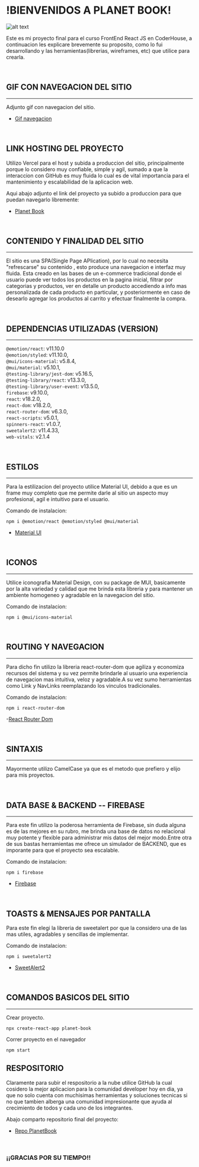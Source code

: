 # !BIENVENIDOS A PLANET BOOK!

![alt text](https://i.postimg.cc/0Q1cVh0T/logo-Proy-React.png "Logo Title Text 1")

Este es mi proyecto final para el curso FrontEnd React JS en CoderHouse, a continuacion les explicare brevemente su proposito, como lo fui desarrollando y las herramientas(librerias, wireframes, etc) que utilice para crearla.

<br>

## GIF CON NAVEGACION DEL SITIO
___

Adjunto gif con navegacion del sitio.

- [Gif navegacion](https://i.postimg.cc/mZV2XbL4/gif-Navigation-min.gif)

<br>

## LINK HOSTING DEL PROYECTO

Utilizo Vercel para el host y subida a produccion del sitio, principalmente porque lo considero muy confiable, simple y agil, sumado a que la interaccion con GitHub es muy fluida lo cual es de vital importancia para el mantenimiento y escalabilidad de la aplicacion web.

Aqui abajo adjunto el link del proyecto ya subido a produccion para que puedan navegarlo libremente:

- [Planet Book](https://planetbook-8apq90mxz-mjparedes.vercel.app)

<br>

## CONTENIDO Y FINALIDAD DEL SITIO
___

El sitio es una SPA(Single Page APlication), por lo cual no necesita "refrescarse" su contenido , esto produce una navegacion e interfaz muy fluida. Esta creado en las bases de un e-commerce tradicional donde el usuario puede ver todos los productos en la pagina inicial, filtrar por categorias y productos, ver en detalle un producto accediendo a info mas personalizada de cada producto en particular, y posteriormente en caso de desearlo agregar los productos al carrito y efectuar finalmente la compra.

<br>

## DEPENDENCIAS UTILIZADAS (VERSION)
___

 `@emotion/react`:  v11.10.0 <br>
 `@emotion/styled`:  v11.10.0,<br>
 `@mui/icons-material`:  v5.8.4,<br>
 `@mui/material`:  v5.10.1,<br>
 `@testing-library/jest-dom`:  v5.16.5,<br>
 `@testing-library/react`:  v13.3.0,<br>
 `@testing-library/user-event`:  v13.5.0,<br>
 `firebase`:  v9.10.0,<br>
 `react`:  v18.2.0,<br>
 `react-dom`: v18.2.0,<br>
 `react-router-dom`:  v6.3.0,<br>
 `react-scripts`: v5.0.1,<br>
 `spinners-react`:  v1.0.7,<br>
 `sweetalert2`:  v11.4.33,<br>
 `web-vitals`:  v2.1.4<br>

<br>

## ESTILOS
___

Para la estilizacion del proyecto utilice Material UI, debido a que es un frame muy completo que me permite darle al sitio un aspecto muy profesional, agil e intuitivo para el usuario.



Comando de instalacion:

`npm i @emotion/react @emotion/styled @mui/material `

- [Material UI ](https://mui.com/)

<br>

## ICONOS 
___
Utilice iconografia Material Design, con su package de MUI, basicamente por la alta variedad y calidad que me brinda esta libreria y para mantener un ambiente homogeneo y agradable en la navegacion del sitio.


Comando de instalacion:

`npm i @mui/icons-material `

<br>


## ROUTING Y NAVEGACION
___

Para dicho fin utilizo la libreria react-router-dom que agiliza y economiza recursos del sistema y su vez permite brindarle al usuario una experiencia de navegacion mas intuitiva, veloz y agradable.A su vez sumo herramientas como Link y NavLinks reemplazando los vinculos tradicionales.


Comando de instalacion:

`npm i react-router-dom`

-[React Router Dom](https://v5.reactrouter.com/web/guides/quick-start)

<br>

## SINTAXIS
___
Mayormente utilizo CamelCase ya que es el metodo que prefiero y elijo para mis proyectos.

<br>


## DATA BASE & BACKEND -- FIREBASE
___
Para este fin utilizo la poderosa herramienta de Firebase, sin duda alguna es de las mejores en su rubro, me brinda una base de datos no relacional muy potente y flexible para administrar mis datos del mejor modo.Entre otra de sus bastas herramientas me ofrece un simulador de BACKEND, que es imporante para que el proyecto sea escalable.


Comando de instalacion:

`npm i firebase`

- [Firebase](https://console.firebase.google.com/)

<br>

## TOASTS & MENSAJES POR PANTALLA

Para este fin elegi la libreria de sweetalert por que la considero una de las mas utiles, agradables y sencillas de implementar.

Comando de instalacion:

`npm i sweetalert2`

- [SweetAlert2](https://sweetalert2.github.io/recipe-gallery/sweetalert2-react.html)

<br>

## COMANDOS BASICOS DEL SITIO
___

Crear proyecto.

`npx create-react-app planet-book`


Correr proyecto en el navegador

`npm start`

## RESPOSITORIO 

Claramente para subir el respositorio a la nube utilice GitHub la cual cosidero la mejor aplicacion para la comunidad developer hoy en dia, ya que no solo cuenta con muchisimas herramientas y soluciones tecnicas si no que tambien alberga una comunidad impresionante que ayuda al crecimiento de todos y cada uno de los integrantes.

Abajo comparto repositorio final del proyecto:

- [Repo PlanetBook](https://github.com/mjParedes/proyReactJs-Coder-PlanetBook-MJP.git)

<br>

### ¡¡GRACIAS POR SU TIEMPO!!



